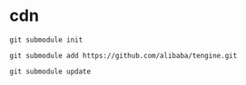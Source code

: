 cdn
===
````
git submodule init

git submodule add https://github.com/alibaba/tengine.git

git submodule update
````
